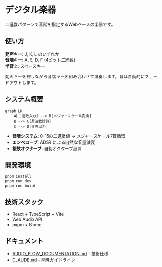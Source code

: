 # デジタル楽器

二進数パターンで音階を指定するWebベースの楽器です。

## 使い方

**発声キー**: J, K, L のいずれか  
**音階キー**: A, S, D, F (4ビット二進数)  
**半音上**: スペースキー

発声キーを押しながら音階キーを組み合わせて演奏します。音は自動的にフェードアウトします。

## システム概要

```mermaid
graph LR
    A[二進数入力] --> B[メジャースケール変換]
    B --> C[周波数計算]
    C --> D[音声出力]
```

- **音階システム**: 0-15の二進数値 → メジャースケール7音循環
- **エンベロープ**: ADSR による自然な音量減衰
- **複数オクターブ**: 自動オクターブ展開

## 開発環境

```bash
pnpm install
pnpm run dev
pnpm run build
```

## 技術スタック

- React + TypeScript + Vite
- Web Audio API
- pnpm + Biome

## ドキュメント

- [AUDIO_FLOW_DOCUMENTATION.md](./AUDIO_FLOW_DOCUMENTATION.md) - 技術仕様
- [CLAUDE.md](./CLAUDE.md) - 開発ガイドライン